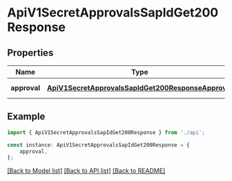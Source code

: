 # ApiV1SecretApprovalsSapIdGet200Response


## Properties

Name | Type | Description | Notes
------------ | ------------- | ------------- | -------------
**approval** | [**ApiV1SecretApprovalsSapIdGet200ResponseApproval**](ApiV1SecretApprovalsSapIdGet200ResponseApproval.md) |  | [default to undefined]

## Example

```typescript
import { ApiV1SecretApprovalsSapIdGet200Response } from './api';

const instance: ApiV1SecretApprovalsSapIdGet200Response = {
    approval,
};
```

[[Back to Model list]](../README.md#documentation-for-models) [[Back to API list]](../README.md#documentation-for-api-endpoints) [[Back to README]](../README.md)
